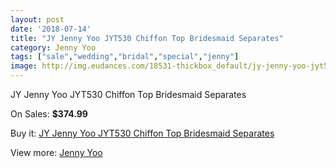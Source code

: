 ```yaml
---
layout: post
date: '2018-07-14'
title: "JY Jenny Yoo JYT530 Chiffon Top Bridesmaid Separates"
category: Jenny Yoo
tags: ["sale","wedding","bridal","special","jenny"]
image: http://img.eudances.com/18531-thickbox_default/jy-jenny-yoo-jyt530-chiffon-top-bridesmaid-separates.jpg
---
```

JY Jenny Yoo JYT530 Chiffon Top Bridesmaid Separates

On Sales: **$374.99**
<a href="https://www.eudances.com/en/jenny-yoo/5480-jy-jenny-yoo-jyt530-chiffon-top-bridesmaid-separates.html"><amp-img layout="responsive" width="600" height="600" src="//img.eudances.com/18531-thickbox_default/jy-jenny-yoo-jyt530-chiffon-top-bridesmaid-separates.jpg" alt="JY Jenny Yoo JYT530 Chiffon Top Bridesmaid Separates 0" /></a>
<a href="https://www.eudances.com/en/jenny-yoo/5480-jy-jenny-yoo-jyt530-chiffon-top-bridesmaid-separates.html"><amp-img layout="responsive" width="600" height="600" src="//img.eudances.com/18532-thickbox_default/jy-jenny-yoo-jyt530-chiffon-top-bridesmaid-separates.jpg" alt="JY Jenny Yoo JYT530 Chiffon Top Bridesmaid Separates 1" /></a>

Buy it: [JY Jenny Yoo JYT530 Chiffon Top Bridesmaid Separates](https://www.eudances.com/en/jenny-yoo/5480-jy-jenny-yoo-jyt530-chiffon-top-bridesmaid-separates.html "JY Jenny Yoo JYT530 Chiffon Top Bridesmaid Separates")

View more: [Jenny Yoo](https://www.eudances.com/en/63-Jenny-Yoo "Jenny Yoo")